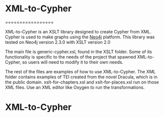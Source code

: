 # XML-to-Cypher
=================

XML-to-Cypher is an XSLT library designed to create Cypher from XML. Cypher is used to make graphs using the [Neo4j](http://neo4j.com/) platform. This library was tested on Neo4j version 2.3.0 with XSLT version 2.0

The main file is generic-cypher.xsl, found in the XSLT folder. Some of its functionality is specific to the needs of the project that spawned XML-to-Cypher, so users will need to modify it to their own needs.

The rest of the files are examples of how to use XML-to-Cypher. The XML folder contains examples of TEI created from the novel Dracula, which is in the public domain. xslt-for-chapters.xsl and xslt-for-places.xsl run on those XML files. Use an XML editor like Oxygen to run the transformations. 


# XML-to-Cypher 
